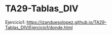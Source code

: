 # TA29-Tablas_DIV

Ejercicio1: https://izanduesolopez.github.io/TA29-Tablas_DIV/Ejercicio1/donde.html
